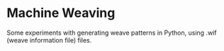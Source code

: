 # Machine Weaving

Some experiments with generating weave patterns in Python, using .wif (weave information file) files.

